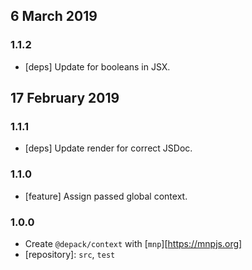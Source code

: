 ## 6 March 2019

### 1.1.2

- [deps] Update for booleans in JSX.

## 17 February 2019

### 1.1.1

- [deps] Update render for correct JSDoc.

### 1.1.0

- [feature] Assign passed global context.

### 1.0.0

- Create `@depack/context` with [`mnp`][https://mnpjs.org]
- [repository]: `src`, `test`
